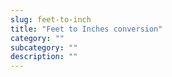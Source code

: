 ```yaml
---
slug: feet-to-inch
title: "Feet to Inches conversion"
category: ""
subcategory: ""
description: ""
---
```


